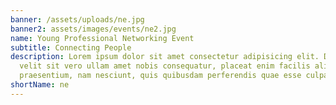 ```yaml
---
banner: /assets/uploads/ne.jpg
banner2: assets/images/events/ne2.jpg
name: Young Professional Networking Event
subtitle: Connecting People
description: Lorem ipsum dolor sit amet consectetur adipisicing elit. Dicta
  velit sit vero ullam amet nobis consequatur, placeat enim facilis aliquam
  praesentium, nam nesciunt, quis quibusdam perferendis quae esse culpa! Neque.
shortName: ne
---
```

